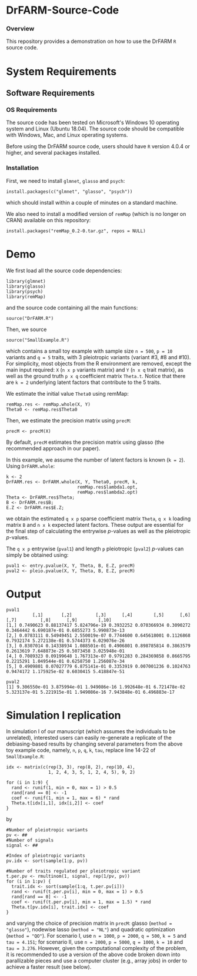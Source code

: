 # DrFARM-Source-Code

### Overview
This repository provides a demonstration on how to use the DrFARM `R` source code.

# System Requirements

## Software Requirements

### OS Requirements

The source code has been tested on Microsoft's Windows 10 operating system and Linux (Ubuntu 18.04). The source code should be compatible with Windows, Mac, and Linux operating systems.

Before using the DrFARM source code, users should have `R` version 4.0.4 or higher, and several packages installed.

### Installation  

First, we need to install `glmnet`, `glasso` and `psych`:  

    install.packages(c("glmnet", "glasso", "psych"))
    
which should install within a couple of minutes on a standard machine.
   
We also need to install a modified version of `remMap` (which is no longer on CRAN) available on this repository:

    install.packages("remMap_0.2-0.tar.gz", repos = NULL)

# Demo

We first load all the source code dependencies:

```
library(glmnet)
library(glasso)
library(psych)
library(remMap)
```

and the source code containing all the main functions:

```
source("DrFARM.R")
```

Then, we source 

```
source("SmallExample.R")
```

which contains a small toy example with sample size `n = 500`, `p = 10` variants and `q = 5` traits, with 3 pleiotropic variants (variant #3, #8 and #10). For simplicity, most objects from the R environment are removed, except the main input required: `X` (`n x p` variants matrix) and `Y` (`n x q` trait matrix), as well as the ground truth `p x q` coefficient matrix `Theta.t`. Notice that there are `k = 2` underlying latent factors that contribute to the 5 traits.

We estimate the initial value `Theta0` using remMap:
```
remMap.res <- remMap.whole(X, Y)
Theta0 <- remMap.res$Theta0
```

Then, we estimate the precision matrix using `precM`:
```
precM <- precM(X)
```
By default, `precM` estimates the precision matrix using glasso (the recommended approach in our paper).

In this example, we assume the number of latent factors is known (`k = 2`). Using `DrFARM.whole`:
```
k <- 2
DrFARM.res <- DrFARM.whole(X, Y, Theta0, precM, k, 
                           remMap.res$lambda1.opt, 
                           remMap.res$lambda2.opt)
Theta <- DrFARM.res$Theta;
B <- DrFARM.res$B; 
E.Z <- DrFARM.res$E.Z;
```
we obtain the estimated `q x p` sparse coefficient matrix `Theta`, `q x k` loading matrix `B` and `n x k` expected latent factors. These output are essential for the final step of calculating the entrywise *p*-values as well as the pleiotropic *p*-values.

The `q x p` entrywise (`pval1`) and length `p` pleiotropic (`pval2`) *p*-values can simply be obtained using:
```
pval1 <- entry.pvalue(X, Y, Theta, B, E.Z, precM)
pval2 <- pleio.pvalue(X, Y, Theta, B, E.Z, precM)
```

# Output
```
pval1
          [,1]       [,2]         [,3]      [,4]        [,5]      [,6]      [,7]         [,8]      [,9]        [,10]
[1,] 0.7490623 0.88137417 5.824796e-19 0.3932252 0.070366934 0.3090272 0.3464442 6.690187e-01 0.6855273 5.990873e-13
[2,] 0.0783111 0.54949451 2.550019e-07 0.7744600 0.645618001 0.1126868 0.7932174 5.272138e-01 0.5744373 6.029076e-26
[3,] 0.8307014 0.14338934 1.088501e-01 0.4906801 0.898785814 0.3863579 0.2613619 7.648873e-25 0.5073458 3.025948e-01
[4,] 0.7089323 0.09199648 1.767313e-07 0.9791283 0.284369858 0.8665795 0.2215291 1.049544e-01 0.6258750 1.256087e-34
[5,] 0.4909801 0.07027779 6.875141e-01 0.3353919 0.007001236 0.1024763 0.9474172 1.175925e-02 0.6030415 5.418847e-51

pval2
[1] 9.306550e-01 3.875994e-01 1.949086e-16 1.992648e-01 6.721478e-02 5.323137e-01 5.221915e-01 1.949086e-16 7.943848e-01 6.496883e-17
```

# Simulation I replication
In simulation I of our manuscript (which assumes the individuals to be unrelated), interested users can easily re-generate a replicate of the debiasing-based results by changing several parameters from the above toy example code, namely, `n`, `p`, `q`, `k`, `tau`, replace line 14-22 of `SmallExample.R`:

```
idx <- matrix(c(rep(3, 3), rep(8, 2), rep(10, 4),
                1, 2, 4, 3, 5, 1, 2, 4, 5), 9, 2)

for (i in 1:9) {
  rand <- runif(1, min = 0, max = 1) > 0.5
  rand[rand == 0] <- -1
  coef <- runif(1, min = 1, max = 6) * rand
  Theta.t[idx[i,1], idx[i,2]] <- coef
}
```

by

```
#Number of pleiotropic variants
pv <- ##
#Number of signals
signal <- ##

#Index of pleiotropic variants
pv.idx <- sort(sample(1:p, pv))

#Number of traits regulated per pleiotropic variant
t.per.pv <- rmultinom(1, signal, rep(1/pv, pv))
for (i in 1:pv) {
  trait.idx <- sort(sample(1:q, t.per.pv[i]))
  rand <- runif(t.per.pv[i], min = 0, max = 1) > 0.5
  rand[rand == 0] <- -1
  coef <- runif(t.per.pv[i], min = 1, max = 1.5) * rand
  Theta.t[pv.idx[i], trait.idx] <- coef
}
```

and varying the choice of precision matrix in `precM`: glasso (`method = "glasso"`), nodewise lasso (`method = "NL"`) and quadratic optimization (`method = "QO"`). For scenario I, use `n = 1000`, `p = 2000`, `q = 500`, `k = 5` and `tau = 4.151`; for scenario II, use `n = 2000`, `p = 5000`, `q = 1000`, `k = 10` and `tau = 3.276`. However, given the computational complexity of the problem, it is recommended to use a version of the above code broken down into parallizable pieces and use a computer cluster (e.g., array jobs) in order to achieve a faster result (see below).
